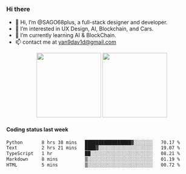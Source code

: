 
### Hi there 

- 👋 Hi, I’m @SAGO68plus, a full-stack designer and developer.
- 👀 I’m interested in UX Design, AI, Blockchain, and Cars.
- 🌱 I’m currently learning AI & BlockChain.
- 📫 contact me at yan9dav1d@gmail.com
<div align="center">
  <span>  </span>
  <img height="170px" src="https://github-readme-stats.vercel.app/api?username=SAGO68plus" />
  <span>  </span>
  <img height="170px" src="https://github-readme-stats.vercel.app/api/top-langs/?username=SAGO68plus&layout=compact&langs_count=8" />
  <span>  </span>
</div>

#### Coding status last week
<!--START_SECTION:waka-->

```txt
Python       8 hrs 38 mins   █████████████████▓░░░░░░░   70.17 %
Text         2 hrs 21 mins   ████▓░░░░░░░░░░░░░░░░░░░░   19.07 %
TypeScript   1 hr            ██░░░░░░░░░░░░░░░░░░░░░░░   08.21 %
Markdown     8 mins          ▒░░░░░░░░░░░░░░░░░░░░░░░░   01.19 %
HTML         5 mins          ▒░░░░░░░░░░░░░░░░░░░░░░░░   00.72 %
```

<!--END_SECTION:waka-->
